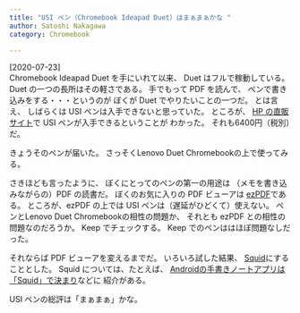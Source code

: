 ```yaml
---
title: "USI ペン（Chromebook Ideapad Duet）はまぁまぁかな "
author: Satoshi Nakagawa
category: Chromebook

---
```


[2020-07-23]  
 Chromebook Ideapad Duet を手にいれて以来、
Duet はフルで稼動している。
Duet の一つの長所はその軽さである。
手でもって PDF を読んで、
ペンで書き込みをする・・・というのが
ぼくが Duet でやりたいことの一つだ。
とは言え、
しばらくは USI ペンは入手できないと思っていた。
ところが、
[HP の直販サイト](https://jp.ext.hp.com/accessories/personal/)で  USI ペンが入手できるということが
わかった。
それも6400円（税別）だ。

 きょうそのペンが届いた。
さっそくLenovo Duet Chromebookの上で使ってみる。

 さきほども言ったように、
ぼくにとってのペンの第一の用途は
（メモを書き込みながらの）PDF の読書だ。
ぼくのお気に入りの PDF ビューアは
[ezPDF](https://play.google.com/store/apps/details?id=udk.android.reader&hl=ja)である。
ところが、ezPDF の上では
USI ペンは（遅延がひどくて）使えない。
ペンとLenovo Duet Chromebookの相性の問題か、
それとも ezPDF との相性の問題なのだろうか。
Keep でチェックする。
Keep でのペンははほぼ問題なしだった。

 それならば PDF ビューアを変えるまでだ。
いろいろ試した結果、
[Squid](https://www.squidnotes.com/)にすることとした。
Squid については、たとえば、
[Androidの手書きノートアプリは「Squid」で決まり](https://nomadit.jp/note8/app-handwriting-squid)などに
紹介がある。

 USI ペンの総評は「まぁまぁ」かな。

